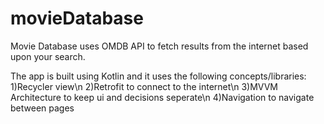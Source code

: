 # movieDatabase

Movie Database uses OMDB API to fetch results from the internet based upon your search.

The app is built using Kotlin and it uses the following concepts/libraries:
1)Recycler view\n
2)Retrofit to connect to the internet\n
3)MVVM Architecture to keep ui and decisions seperate\n
4)Navigation to navigate between pages
